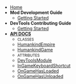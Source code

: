 
- [Home](/)
- **Mod Development Guide**
  - [Getting Started](GETTING_STARTED_GUIDE.md "Getting Started Guide")
- **DevTools Contributing Guide**
  - [Getting Started](CONTRIBUTING_GUIDE.md "Contributing Guide")
- **[API DOCS](API_DOCS.md)**
  - <small>CLASSES</small>
  - [HumankindEmpire](HumankindEmpire.md)
  - [HumankindGame](HumankindGame.md)
  - <small>ATTRIBUTES</small>
  - [DevToolsModule](DevToolsModuleAttribute.md)
  - [InGameKeyboardShortcut](InGameKeyboardShortcutAttribute.md)
  - [OnGameHasLoaded](OnGameHasLoadedAttribute.md)
  - [OnGameHasUnloaded](OnGameHasUnloadedAttribute.md)
